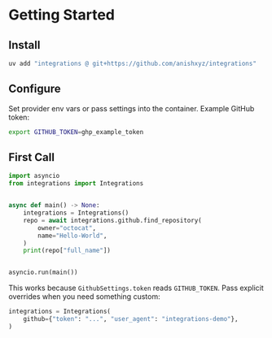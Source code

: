 # Getting Started

## Install

```bash
uv add "integrations @ git+https://github.com/anishxyz/integrations"
```

## Configure

Set provider env vars or pass settings into the container. Example GitHub token:

```bash
export GITHUB_TOKEN=ghp_example_token
```

## First Call

```python
import asyncio
from integrations import Integrations


async def main() -> None:
    integrations = Integrations()
    repo = await integrations.github.find_repository(
        owner="octocat",
        name="Hello-World",
    )
    print(repo["full_name"])


asyncio.run(main())
```

This works because `GithubSettings.token` reads `GITHUB_TOKEN`. Pass explicit overrides when you need something custom:

```python
integrations = Integrations(
    github={"token": "...", "user_agent": "integrations-demo"},
)
```
